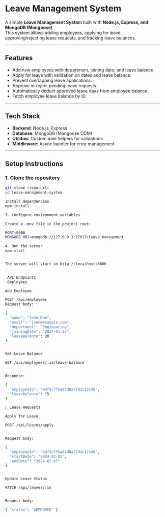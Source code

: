 # Leave Management System

A simple **Leave Management System** built with **Node.js, Express, and MongoDB (Mongoose)**.  
This system allows adding employees, applying for leave, approving/rejecting leave requests, and tracking leave balances.

---

##  Features

- Add new employees with department, joining date, and leave balance.
- Apply for leave with validation on dates and leave balance.
- Prevent overlapping leave applications.
- Approve or reject pending leave requests.
- Automatically deduct approved leave days from employee balance.
- Fetch employee leave balance by ID.

---

##  Tech Stack

- **Backend**: Node.js, Express
- **Database**: MongoDB (Mongoose ODM)
- **Utilities**: Custom date helpers for validations
- **Middleware**: Async handler for error management

---

##  Setup Instructions

### 1. Clone the repository
```bash
git clone <repo-url>
cd leave-management-system

Install dependencies
npm install

3. Configure environment variables

Create a .env file in the project root:

PORT=8000
MONGODB_URI=mongodb://127.0.0.1:27017/leave_management

4. Run the server
npm start


The server will start on http://localhost:8000
.

 API Endpoints
 Employees

Add Employee

POST /api/employees
Request body:

{
  "name": "John Doe",
  "email": "john@example.com",
  "department": "Engineering",
  "joiningDate": "2024-01-15",
  "leaveBalance": 20
}


Get Leave Balance

GET /api/employees/:id/leave-balance


Response:

{
  "employeeId": "64f9c7f5a87d0a77d1c12345",
  "leaveBalance": 15
}

📝 Leave Requests

Apply for Leave

POST /api/leaves/apply


Request body:

{
  "employeeId": "64f9c7f5a87d0a77d1c12345",
  "startDate": "2024-02-01",
  "endDate": "2024-02-05"
}


Update Leave Status

PATCH /api/leaves/:id


Request body:

{ "status": "APPROVED" }


